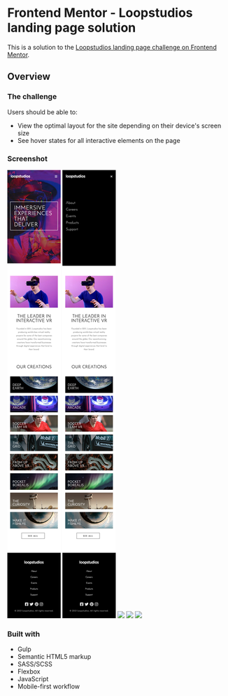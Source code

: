 # Frontend Mentor - Loopstudios landing page solution

This is a solution to the [Loopstudios landing page challenge on Frontend Mentor](https://www.frontendmentor.io/challenges/loopstudios-landing-page-N88J5Onjw). 

## Overview

### The challenge

Users should be able to:

- View the optimal layout for the site depending on their device's screen size
- See hover states for all interactive elements on the page

### Screenshot

![](./images/mobile-375px.png)
![](./images/mobile-burger-375px.png)
![](./images/desktop-1440px.png)
![](./images/desktop-imagehover-1440px.png)
![](./images/desktop-texthover-1440px.png)

### Built with

- Gulp
- Semantic HTML5 markup
- SASS/SCSS
- Flexbox
- JavaScript
- Mobile-first workflow